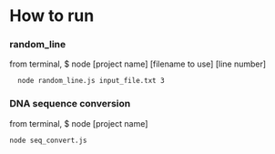 # How to run

### random_line

from terminal,
$ node [project name] [filename to use] [line number]

```
  node random_line.js input_file.txt 3
```

### DNA sequence conversion

from terminal,
$ node [project name]

```
node seq_convert.js
```
